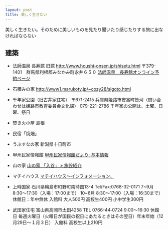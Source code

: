 ```yaml
---
layout: post
title: 美しく生きたい
---
```

美しく生きたい。そのために美しいものを見たり聞いたり感じたりする旅に出なければならない


## 建築

* 法師温泉 長寿館 旧館
http://www.houshi-onsen.jp/shisetu.html
〒379-1401　群馬県利根郡みなかみ町永井６５０
[法師温泉　長寿館オンライン予約ページ](http://www.hitou.or.jp/hymbrrsv/hymbr_rsv01.html?yc=gh093&st=0&zf=1&pn=3&phn=46&rn=2&rhn=22)

* 石積みの家
http://www1.marukotv.jp/~cozy28/sigoto.html

* 千年家公園（旧古井家住宅）
〒671-2415
兵庫県姫路市安富町皆河（問い合わせは姫路市教育委員会文化課）
079-221-2786
千年家の公開は、土曜、日曜、祭日

* 焚き火小屋 島根

* 民宿「焼畑」

* うぶすなの家
新潟県十日町市

* 甲州民家情報館
[甲州民家情報館だより: 基本情報](http://ienamihozonnkai.blogspot.jp/search/label/%E5%9F%BA%E6%9C%AC%E6%83%85%E5%A0%B1)

* 山の家
[山の家 「入谷」 » 施設紹介](http://iridani-ac.com/facilities/)

* マチイハウス
[マチイハウス～インフォメーション。](http://www.machii-house.com/info.html)

* 上時国家
石川県輪島市町野町南時国13-4
Tel/Fax:0768-32-0171
7~9月	8:30〜17:30（入場：17:00まで）
10~6月	8:30〜17:00（入場：16:30まで）
休館日：年中無休
入館料 大人500円	高校生400円	小中学生300円

* 武田家住宅 
富山県高岡市太田4258
TEL 0766-44‐0724
9:00～16:30
休館日 	毎週火曜日（火曜日が国民の祝日にあたるときはその翌日）年末年始（12月29日～１月３日）
入館料 	高校生以上210円
